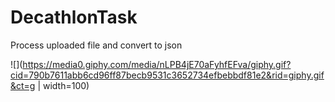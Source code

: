 # DecathlonTask
Process uploaded file and convert to json

![](https://media0.giphy.com/media/nLPB4jE70aFyhfEFva/giphy.gif?cid=790b7611abb6cd96ff87becb9531c3652734efbebbdf81e2&rid=giphy.gif&ct=g | width=100)
